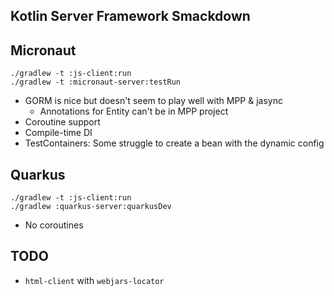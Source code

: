 Kotlin Server Framework Smackdown
---------------------------------


## Micronaut
```
./gradlew -t :js-client:run
./gradlew -t :micronaut-server:testRun
```

- GORM is nice but doesn't seem to play well with MPP & jasync
    - Annotations for Entity can't be in MPP project
- Coroutine support
- Compile-time DI
- TestContainers: Some struggle to create a bean with the dynamic config

## Quarkus
```
./gradlew -t :js-client:run
./gradlew :quarkus-server:quarkusDev
```

- No coroutines



## TODO
- `html-client` with `webjars-locator`